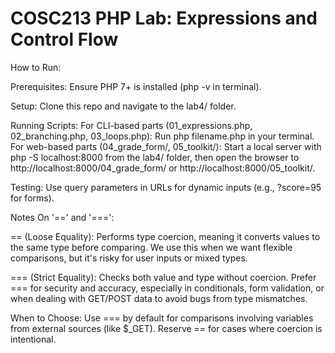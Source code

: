 # COSC213 PHP Lab: Expressions and Control Flow

How to Run:

Prerequisites: Ensure PHP 7+ is installed (php -v in terminal). 

Setup: Clone this repo and navigate to the lab4/ folder.

Running Scripts:
For CLI-based parts (01_expressions.php, 02_branching.php, 03_loops.php): Run php filename.php in your terminal.
For web-based parts (04_grade_form/, 05_toolkit/): Start a local server with php -S localhost:8000 from the lab4/ folder, then open the browser to http://localhost:8000/04_grade_form/ or http://localhost:8000/05_toolkit/.

Testing: Use query parameters in URLs for dynamic inputs (e.g., ?score=95 for forms).




Notes On '==' and '===':

== (Loose Equality): Performs type coercion, meaning it converts values to the same type before comparing. We use this when we want flexible comparisons, but it's risky for user inputs or mixed types.

=== (Strict Equality): Checks both value and type without coercion. Prefer === for security and accuracy, especially in conditionals, form validation, or when dealing with GET/POST data to avoid bugs from type mismatches.

When to Choose: Use === by default for comparisons involving variables from external sources (like $_GET). Reserve == for cases where coercion is intentional.
